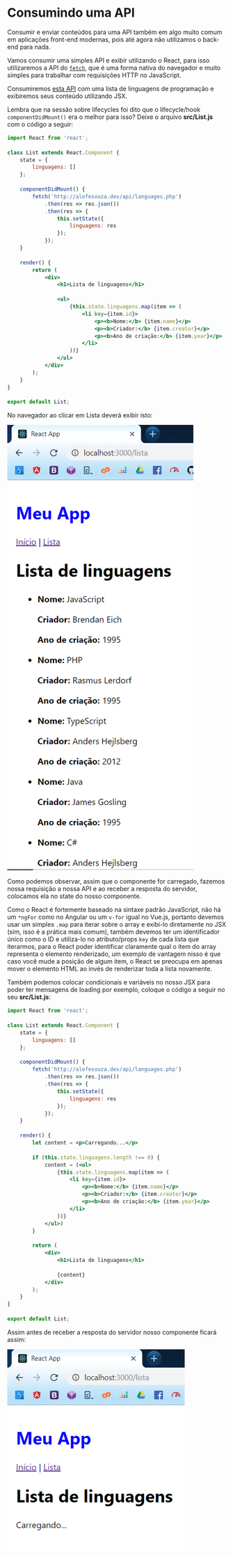 # Consumindo uma API

Consumir e enviar conteúdos para uma API também em algo muito comum em aplicações front-end modernas, pois até agora não utilizamos o back-end para nada.

Vamos consumir uma simples API e exibir utilizando o React, para isso utilizaremos a API do [`fetch`](https://developer.mozilla.org/en-US/docs/Web/API/Fetch_API), que é uma forma nativa do navegador e muito simples para trabalhar com requisições HTTP no JavaScript.

Consumiremos [esta API](http://alefesouza.dev/api/languages.php) com uma lista de linguagens de programação e exibiremos seus conteúdo utilizando JSX.

Lembra que na sessão sobre lifecycles foi dito que o lifecycle/hook `componentDidMount()` era o melhor para isso? Deixe o arquivo **src/List.js** com o código a seguir:

```jsx
import React from 'react';

class List extends React.Component {
    state = {
        linguagens: []
    };

    componentDidMount() {
        fetch('http://alefesouza.dev/api/languages.php')
            .then(res => res.json())
            .then(res => {
                this.setState({
                    linguagens: res
                });
            });
    }

    render() {
        return (
            <div>
                <h1>Lista de linguagens</h1>

                <ul>
                    {this.state.linguagens.map(item => (
                        <li key={item.id}>
                            <p><b>Nome:</b> {item.name}</p>
                            <p><b>Criador:</b> {item.creator}</p>
                            <p><b>Ano de criação:</b> {item.year}</p>
                        </li>
                    ))}
                </ul>
            </div>
        );
    }
}

export default List;
```

No navegador ao clicar em Lista deverá exibir isto:

![Resultado do código acima no navegador](./assets/1.png)

Como podemos observar, assim que o componente for carregado, fazemos nossa requisição a nossa API e ao receber a resposta do servidor, colocamos ela no state do nosso componente.

Como o React é fortemente baseado na sintaxe padrão JavaScript, não há um `*ngFor` como no Angular ou um `v-for` igual no Vue.js, portanto devemos usar um simples `.map` para iterar sobre o array e exibi-lo diretamente no JSX (sim, isso é a prática mais comum), também devemos ter um identificador único como o ID e utiliza-lo no atributo/props `key` de cada lista que iterarmos, para o React poder identificar claramente qual o item do array representa o elemento renderizado, um exemplo de vantagem nisso é que caso você mude a posição de algum item, o React se preocupa em apenas mover o elemento HTML ao invés de renderizar toda a lista novamente.

Também podemos colocar condicionais e variáveis no nosso JSX para poder ter mensagens de loading por exemplo, coloque o código a seguir no seu **src/List.js**: 

```jsx
import React from 'react';

class List extends React.Component {
    state = {
        linguagens: []
    };

    componentDidMount() {
        fetch('http://alefesouza.dev/api/languages.php')
            .then(res => res.json())
            .then(res => {
                this.setState({
                    linguagens: res
                });
            });
    }

    render() {
        let content = <p>Carregando...</p>

        if (this.state.linguagens.length !== 0) {
            content = (<ul>
                {this.state.linguagens.map(item => (
                    <li key={item.id}>
                        <p><b>Nome:</b> {item.name}</p>
                        <p><b>Criador:</b> {item.creator}</p>
                        <p><b>Ano de criação:</b> {item.year}</p>
                    </li>
                ))}
            </ul>)
        }

        return (
            <div>
                <h1>Lista de linguagens</h1>

                {content}
            </div>
        );
    }
}

export default List;
```

Assim antes de receber a resposta do servidor nosso componente ficará assim:

![Resultado do código acima no navegador, exibindo tela de loading](./assets/2.png)
